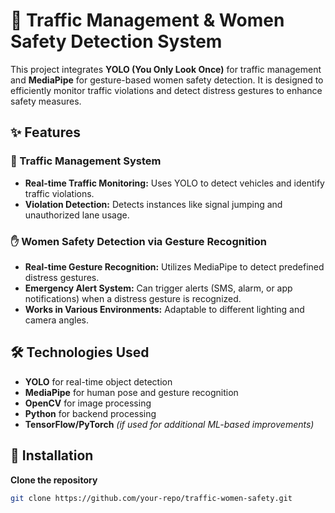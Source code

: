 # 🚦 Traffic Management & Women Safety Detection System  

This project integrates **YOLO (You Only Look Once)** for traffic management and **MediaPipe** for gesture-based women safety detection. It is designed to efficiently monitor traffic violations and detect distress gestures to enhance safety measures.  

## ✨ Features  

### 🚦 Traffic Management System  
- **Real-time Traffic Monitoring:** Uses YOLO to detect vehicles and identify traffic violations.  
- **Violation Detection:** Detects instances like signal jumping and unauthorized lane usage.  

### ✋ Women Safety Detection via Gesture Recognition  
- **Real-time Gesture Recognition:** Utilizes MediaPipe to detect predefined distress gestures.  
- **Emergency Alert System:** Can trigger alerts (SMS, alarm, or app notifications) when a distress gesture is recognized.  
- **Works in Various Environments:** Adaptable to different lighting and camera angles.  

## 🛠 Technologies Used  
- **YOLO** for real-time object detection  
- **MediaPipe** for human pose and gesture recognition  
- **OpenCV** for image processing  
- **Python** for backend processing  
- **TensorFlow/PyTorch** *(if used for additional ML-based improvements)*  

## 🚀 Installation  

**Clone the repository**  
   ```bash
   git clone https://github.com/your-repo/traffic-women-safety.git
   ```
